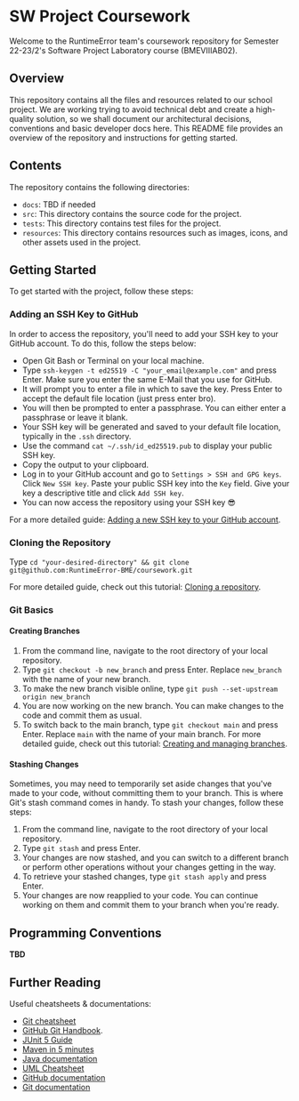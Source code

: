 # SW Project Coursework

Welcome to the RuntimeError team's coursework repository for Semester 22-23/2's Software Project Laboratory course (BMEVIIIAB02).

## Overview

This repository contains all the files and resources related to our school project. We are working trying to avoid technical debt and create a high-quality solution, so we shall document our architectural decisions, conventions and basic developer docs here. This README file provides an overview of the repository and instructions for getting started.

## Contents

The repository contains the following directories:

- `docs`: TBD if needed
- `src`: This directory contains the source code for the project.
- `tests`: This directory contains test files for the project.
- `resources`: This directory contains resources such as images, icons, and other assets used in the project.

## Getting Started

To get started with the project, follow these steps:

### Adding an SSH Key to GitHub

In order to access the repository, you'll need to add your SSH key to your GitHub account. To do this, follow the steps below:

- Open Git Bash or Terminal on your local machine.
- Type `ssh-keygen -t ed25519 -C "your_email@example.com"` and press Enter. Make sure you enter the same E-Mail that you use for GitHub.
- It will prompt you to enter a file in which to save the key. Press Enter to accept the default file location (just press enter bro).
- You will then be prompted to enter a passphrase. You can either enter a passphrase or leave it blank.
- Your SSH key will be generated and saved to your default file location, typically in the `.ssh` directory.
- Use the command `cat ~/.ssh/id_ed25519.pub` to display your public SSH key.
- Copy the output to your clipboard.
- Log in to your GitHub account and go to `Settings > SSH and GPG keys`. Click `New SSH key`. Paste your public SSH key into the `Key` field. Give your key a descriptive title and click `Add SSH key`.
- You can now access the repository using your SSH key 😎
    
For a more detailed guide: [Adding a new SSH key to your GitHub account](https://docs.github.com/en/authentication/connecting-to-github-with-ssh/adding-a-new-ssh-key-to-your-github-account).

### Cloning the Repository

Type `cd "your-desired-directory" && git clone git@github.com:RuntimeError-BME/coursework.git`

For more detailed guide, check out this tutorial: [Cloning a repository](https://docs.github.com/en/repositories/creating-and-managing-repositories/cloning-a-repository).

### Git Basics

#### Creating Branches
1. From the command line, navigate to the root directory of your local repository.
2. Type `git checkout -b new_branch` and press Enter. Replace `new_branch` with the name of your new branch.
3. To make the new branch visible online, type `git push --set-upstream origin new_branch`
4. You are now working on the new branch. You can make changes to the code and commit them as usual.
5. To switch back to the main branch, type `git checkout main` and press Enter. Replace `main` with the name of your main branch.
For more detailed guide, check out this tutorial: [Creating and managing branches](https://docs.github.com/en/desktop/contributing-and-collaborating-using-github-desktop/creating-and-managing-branches).

#### Stashing Changes

Sometimes, you may need to temporarily set aside changes that you've made to your code, without committing them to your branch. This is where Git's stash command comes in handy. To stash your changes, follow these steps:

1. From the command line, navigate to the root directory of your local repository.
2. Type `git stash` and press Enter.
3. Your changes are now stashed, and you can switch to a different branch or perform other operations without your changes getting in the way.
4. To retrieve your stashed changes, type `git stash apply` and press Enter.
5. Your changes are now reapplied to your code. You can continue working on them and commit them to your branch when you're ready.

## Programming Conventions

**TBD**

## Further Reading

Useful cheatsheets & documentations:

- [Git cheatsheet](https://education.github.com/git-cheat-sheet-education.pdf)
- [GitHub Git Handbook](https://guides.github.com/introduction/git-handbook/).
- [JUnit 5 Guide](https://www.baeldung.com/junit-5)
- [Maven in 5 minutes](https://maven.apache.org/guides/getting-started/maven-in-five-minutes.html)
- [Java documentation](https://docs.oracle.com/en/java/)
- [UML Cheatsheet](https://khalilstemmler.com/articles/uml-cheatsheet/)
- [GitHub documentation](https://docs.github.com/en)
- [Git documentation](https://git-scm.com/doc)
